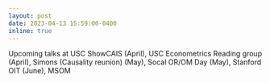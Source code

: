 ```yaml
---
layout: post
date: 2023-04-13 15:59:00-0400
inline: true
---
```


Upcoming talks at USC ShowCAIS (April), USC Econometrics Reading group (April), Simons (Causality reunion) (May), Socal OR/OM Day (May), Stanford OIT (June), MSOM 